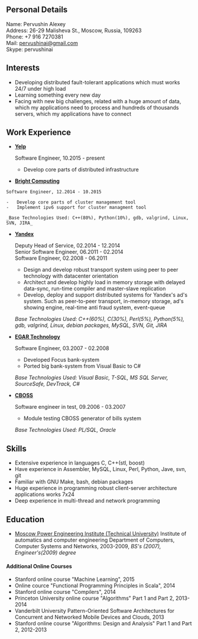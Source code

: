 Personal Details
----------------
Name:           Pervushin Alexey  
Address:		26-29 Malisheva St., Moscow, Russia, 109263  
Phone: 			+7 916 7270381  
Mail:			pervushinai@gmail.com  
Skype:			pervushinai

Interests
---------
*   Developing distributed fault-tolerant applications which must works 24/7 under high load  
*   Learning something every new day  
*   Facing with new big challenges, related with a huge amount of data, which my applications need to process and hundreds of thousands servers, which my applications have to connect  

Work Experience
---------------
*   [__Yelp__](http://www.yelp.com/about/)

    Software Engineer, 10.2015 - present

    -   Develop core parts of distributed infrastructure


 *   [__Bright Computing__](http://www.brightcomputing.com/)

    Software Engineer, 12.2014 - 10.2015

    -   Develop core parts of cluster management tool
    -   Implement ipv6 support for cluster managment tool

    _Base Technologies Used: C++(80%), Python(10%), gdb, valgrind, Linux, SVN, JIRA_

*   [__Yandex__](http://company.yandex.com/)  

    Deputy Head of Service, 02.2014 - 12.2014  
    Senior Software Engineer, 06.2011 - 02.2014  
    Software Engineer, 02.2008 - 06.2011  

    -   Design and develop robust transport system using peer to peer technology with datacenter orientation  
    -   Architect and develop highly load in memory storage with delayed data-sync, run-time compiler and master-slave replication  
    -   Develop, deploy and support distributed systems for Yandex's ad's system. Such as peer-to-peer transport, in-memory storage, ad's showing engine, real-time anti fraud system, event-queue  

    _Base Technologies Used: C++(60%), C(30%), Perl(5%), Python(5%), gdb, valgrind, Linux, debian packages, MySQL, SVN, Git, JIRA_  


*   [__EGAR Technology__](http://www.egartech.com/company_sum.asp)  

    Software Engineer, 03.2007 - 02.2008

    -   Developed Focus bank-system  
    -   Ported big bank-system from Visual Basic to C#  

    _Base Technologies Used: Visual Basic, T-SQL, MS SQL Server, SourceSafe, DevTrack, C#_  

*   [__CBOSS__](http://www.cboss.ru/about/profile.html?locale=en)  

    Software engineer in test, 09.2006 - 03.2007

    -   Module testing CBOSS generator of bills system  

    _Base Technologies Used: PL/SQL, Oracle_  

Skills
------
*   Extensive experience in languages C, C++(stl, boost)
*   Have experience in Assembler, MySQL, Linux, Perl, Python, Jave, svn, git
*   Familiar with GNU Make, bash, debian packages
*   Huge experience in programming robust client-server architecture applications works 7x24
*   Deep experience in multi-thread and network programming

Education
---------
*   [Moscow Power Engineering Institute (Technical University)](http://www.mpei.ru/StartPage.asp)  Institute of automatics and computer engineering Department of Computers, Computer Systems and Networks, 2003-2009, _BS's (2007), Engineer's(2009) degree_

#### Additional Online Courses
*   Stanford online course "Machine Learning", 2015
*   Online cource "Functional Programming Principles in Scala", 2014
*   Stanford online course "Compilers", 2014
*   Princeton University online course "Algorithms" Part 1 and Part 2, 2013-2014
*   Vanderbilt University Pattern-Oriented Software Architectures for Concurrent and Networked Mobile Devices and Clouds, 2013
*   Stanford online course "Algorithms: Design and Analysis" Part 1 and Part 2, 2012-2013
